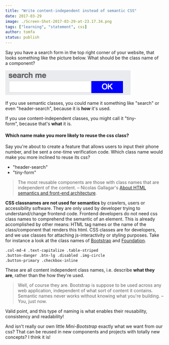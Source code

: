 ```yaml
---
title: "Write content-independent instead of semantic CSS"
date: 2017-03-29
image: ./Screen-Shot-2017-03-29-at-23.17.34.png
tags: ["learning", "statement", css]
author: tomfa
status: publish
---
```


Say you have a search form in the top right corner of your website, that looks 
something like the picture below. What should be the class name of a component? 

![header-search](./header-search.png) 

If you use semantic classes, you could name it something like "search" or even 
"header-search", because it is **how** it's used. 

If you use content-independent classes, you might call it "tiny-form", because 
that's **what** it is.  

#### Which name make you more likely to reuse the css class?

Say you're about to create a feature that allows users to input their phone 
number, and be sent a one-time verification code. Which class name would make 
you more inclined to reuse its css?

- "header-search"
- "tiny-form"

> The most reusable components are those with class names that are independent of the content. – Nicolas Gallagar's [About HTML semantics and front-end architecture](http://nicolasgallagher.com/about-html-semantics-front-end-architecture/).

**CSS classnames are not used for semantics** by crawlers, users or accessibility software. 
They are only used by developer trying to understand/change frontend code. 
Frontend developers do not need css class names to comprehend the semantic of an element. 
This is already accomplished by other means: HTML tag names or the name of the class/component that renders this html. 
CSS classes are for developers, and we use classes for attaching js-interactivity or styling purposes. 
Take for instance a look at the class names of [Bootstrap](http://getbootstrap.com/) and [Foundation](http://foundation.zurb.com/).

```
.col-md-4 .text-capitalize .table-striped 
.button-danger .btn-lg .disabled .img-circle 
.button-primary .checkbox-inline
```

These are all content independent class names, i.e. describe **what they are**, rather than the how they're used. 

> Well, of course they are. Bootstrap is suppose to be used across any web application, 
> independent of what sort of content it contains. 
> Semantic names never works without knowing what you're building.
> – You, just now.

Valid point, and this type of naming is what enables their reusability, 
consistency and readability! 

And isn't really our own little *Mini-Bootstrap* 
exactly what we want from our css? That can be reused in new components and 
projects with totally new concepts? I think it is!
